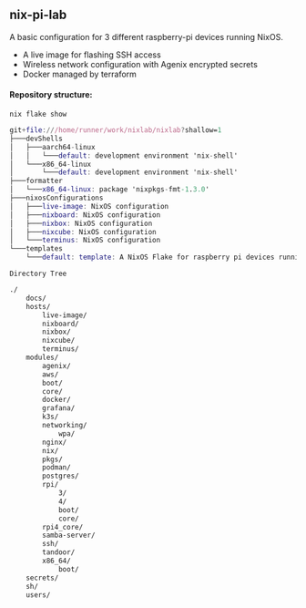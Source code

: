 ## nix-pi-lab

A basic configuration for 3 different raspberry-pi devices running NixOS.
- A live image for flashing SSH access
- Wireless network configuration with Agenix encrypted secrets
- Docker managed by terraform

#### Repository structure:


`nix flake show`

```nix
git+file:///home/runner/work/nixlab/nixlab?shallow=1
├───devShells
│   ├───aarch64-linux
│   │   └───default: development environment 'nix-shell'
│   └───x86_64-linux
│       └───default: development environment 'nix-shell'
├───formatter
│   └───x86_64-linux: package 'nixpkgs-fmt-1.3.0'
├───nixosConfigurations
│   ├───live-image: NixOS configuration
│   ├───nixboard: NixOS configuration
│   ├───nixbox: NixOS configuration
│   ├───nixcube: NixOS configuration
│   └───terminus: NixOS configuration
└───templates
    └───default: template: A NixOS Flake for raspberry pi devices running docker or podman.

```

`Directory Tree`

```bash
./
    docs/
    hosts/
        live-image/
        nixboard/
        nixbox/
        nixcube/
        terminus/
    modules/
        agenix/
        aws/
        boot/
        core/
        docker/
        grafana/
        k3s/
        networking/
            wpa/
        nginx/
        nix/
        pkgs/
        podman/
        postgres/
        rpi/
            3/
            4/
            boot/
            core/
        rpi4_core/
        samba-server/
        ssh/
        tandoor/
        x86_64/
            boot/
    secrets/
    sh/
    users/
```

